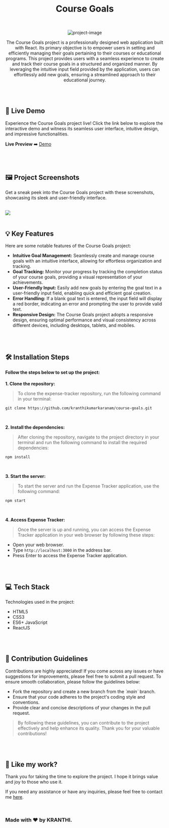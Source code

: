 <h1 align="center" id="title">Course Goals</h1>

<br>

<p align="center"><img src="https://socialify.git.ci/kranthikumarkaranam/course-goals/image?description=1&amp;descriptionEditable=Empowering%20Learning%20Journey%3A%20Tracking%20and%20Achieving%20Course%20Goals&amp;font=Raleway&amp;language=1&amp;name=1&amp;owner=1&amp;pattern=Brick%20Wall&amp;theme=Auto" alt="project-image"></p>

<p align="center" id="description" > The Course Goals project is a professionally designed web application built with React. Its primary objective is to empower users in setting and efficiently managing their goals pertaining to their courses or educational programs. This project provides users with a seamless experience to create and track their course goals in a structured and organized manner. By leveraging the intuitive input field provided by the application, users can effortlessly add new goals, ensuring a streamlined approach to their educational journey.</p>

<br>
<br>

<h2>🚀 Live Demo</h2>

<p>Experience the Course Goals project live! Click the link below to explore the interactive demo and witness its seamless user interface, intuitive design, and impressive functionalities.</p>

**Live Preview** ➡️ <a href="https://kranthikumarkaranam.github.io/course-goals/" target="_blank" rel="noopener noreferrer">Demo</a>

<br>
<br>

<h2>🖼️ Project Screenshots</h2>

<p>Get a sneak peek into the Course Goals project with these screenshots, showcasing its sleek and user-friendly interface.</p>

<br>


<img src="https://raw.githubusercontent.com/kranthikumarkaranam/assets/main/Portfolio.png?token=GHSAT0AAAAAACBJ6QG5VHU35NPZR4IVELO2ZDQGKIA" width="auto" height="auto">
  
<br>
<br>

<h2>💡 Key Features</h2>

Here are some notable features of the Course Goals project:

* __Intuitive Goal Management:__ Seamlessly create and manage course goals with an intuitive interface, allowing for effortless organization and tracking.
* __Goal Tracking:__ Monitor your progress by tracking the completion status of your course goals, providing a visual representation of your achievements.
* __User-Friendly Input:__ Easily add new goals by entering the goal text in a user-friendly input field, enabling quick and efficient goal creation.
* __Error Handling:__ If a blank goal text is entered, the input field will display a red border, indicating an error and prompting the user to provide valid text.
* __Responsive Design:__ The Course Goals project adopts a responsive design, ensuring optimal performance and visual consistency across different devices, including desktops, tablets, and mobiles.

<br>
<br>

<h2>🛠️ Installation Steps</h2>
<h4>Follow the steps below to set up the project:</h4>

<p style="font-weight: bold;">1. Clone the repository:</p>

> To clone the expense-tracker repository, run the following command in your terminal:

```
git clone https://github.com/kranthikumarkaranam/course-goals.git
```

<br>

<p style="font-weight: bold;">2. Install the dependencies:</p>

> After cloning the repository, navigate to the project directory in your terminal and run the following command to install the required dependencies:

```
npm install
```

<br>

<p style="font-weight: bold;">3. Start the server:</p>

> To start the server and run the Expense Tracker application, use the following command:


```
npm start
```

<br>

<p style="font-weight: bold;">4. Access Expense Tracker:</p>

> Once the server is up and running, you can access the Expense Tracker application in your web browser by following these steps:

* Open your web browser.
* Type `http://localhost:3000` in the address bar.
* Press Enter to access the Expense Tracker application.

<br>
<br>

<h2>💻 Tech Stack</h2>

Technologies used in the project:

* HTML5
* CSS3
* ES6+ JavaScript
* ReactJS

<br>
<br>

<h2>🍰 Contribution Guidelines</h2>

Contributions are highly appreciated! If you come across any issues or have suggestions for improvements, please feel free to submit a pull request. To ensure smooth collaboration, please follow the guidelines below:

* Fork the repository and create a new branch from the _\`main\`_ branch.
* Ensure that your code adheres to the project's coding style and conventions.
* Provide clear and concise descriptions of your changes in the pull request.

> By following these guidelines, you can contribute to the project effectively and help enhance its quality. Thank you for your valuable contributions!

<br>
<br>

<h2>💖 Like my work?</h2>

<P>Thank you for taking the time to explore the project. I hope it brings value and joy to those who use it.</P>

<p>If you need any assistance or have any inquiries, please feel free to contact me <a href="mailto:2019271@iiitdmj.ac.in" target="_blank" rel="noopener noreferrer">here</a>.</p>

<br>

<h3>Made with ❤️ by KRANTHI.</h3>

<br>
